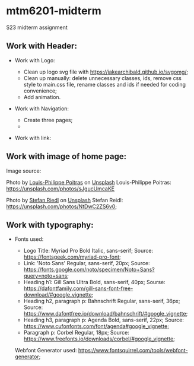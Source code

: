 # mtm6201-midterm
S23 midterm assignment

## Work with Header:

- Work with Logo:
    - Clean up logo svg file with https://jakearchibald.github.io/svgomg/;
    - Clean up manually: delete unnecessary classes, ids, remove css style to main.css file, rename classes and ids if needed for coding convenience;
    - Add animation.

- Work with Navigation:
    - Create three pages;
    -

- Work with link:

## Work with image of home page:

Image source:

Photo by <a href="https://unsplash.com/fr/@lppoitras?utm_source=unsplash&utm_medium=referral&utm_content=creditCopyText">Louis-Philippe Poitras</a> on <a href="https://unsplash.com/photos/sJgucUmcaKE?utm_source=unsplash&utm_medium=referral&utm_content=creditCopyText">Unsplash</a>
Louis-Philippe Poitras: https://unsplash.com/photos/sJgucUmcaKE

Photo by <a href="https://unsplash.com/@steve_volt?utm_source=unsplash&utm_medium=referral&utm_content=creditCopyText">Stefan Riedl</a> on <a href="https://unsplash.com/photos/NtDwC2ZS6v0?utm_source=unsplash&utm_medium=referral&utm_content=creditCopyText">Unsplash</a>
  Stefan Reidl: https://unsplash.com/photos/NtDwC2ZS6v0;

## Work with typography:

- Fonts used:

  - Logo Title: Myriad Pro Bold Italic, sans-serif;
           Source: https://fontsgeek.com/myriad-pro-font; 
  - Link: 'Noto Sans' Regular, sans-serif, 20px;
           Source: https://fonts.google.com/noto/specimen/Noto+Sans?query=noto+sans;
  - Heading h1:  Gill Sans Ultra Bold, sans-serif, 40px;
           Sourse: https://dafontfamily.com/gill-sans-font-free-download/#google_vignette;        
  - Heading h2, paragraph p:  Bahnschrift Regular, sans-serif, 36px;
           Source: https://www.dafontfree.io/download/bahnschrift/#google_vignette; 
  - Heading h3, paragraph p:   Agenda Bold, sans-serif, 22px;
           Source: https://www.cufonfonts.com/font/agenda#google_vignette;
  - Paragraph p: Corbel Regular, 18px;
           Source: https://www.freefonts.io/downloads/corbel/#google_vignette; 

  Webfont Generator used:  https://www.fontsquirrel.com/tools/webfont-generator;           

 





  


